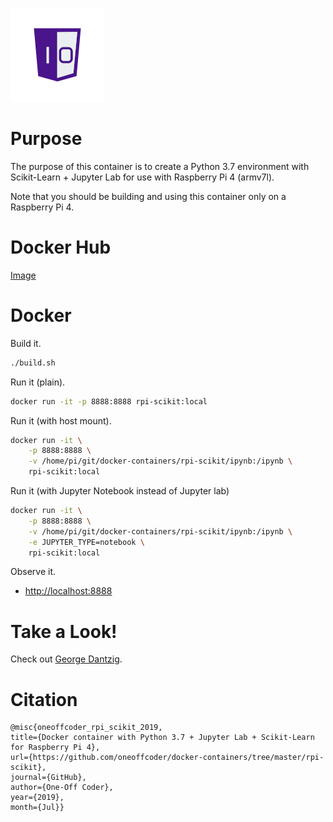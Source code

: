 ![One-Off Coder Logo](../logo.png "One-Off Coder")

# Purpose

The purpose of this container is to create a Python 3.7 environment with Scikit-Learn + Jupyter Lab for use with Raspberry Pi 4 (armv7l).

Note that you should be building and using this container only on a Raspberry Pi 4.

# Docker Hub

[Image](https://hub.docker.com/r/oneoffcoder/rpi-scikit)

# Docker

Build it.

```bash
./build.sh
```

Run it (plain).

```bash
docker run -it -p 8888:8888 rpi-scikit:local
```

Run it (with host mount).

```bash
docker run -it \
    -p 8888:8888 \
    -v /home/pi/git/docker-containers/rpi-scikit/ipynb:/ipynb \
    rpi-scikit:local
```

Run it (with Jupyter Notebook instead of Jupyter lab)

```bash
docker run -it \
    -p 8888:8888 \
    -v /home/pi/git/docker-containers/rpi-scikit/ipynb:/ipynb \
    -e JUPYTER_TYPE=notebook \
    rpi-scikit:local
```

Observe it.

* [http://localhost:8888](http://localhost:8888)

# Take a Look!

Check out [George Dantzig](https://en.wikipedia.org/wiki/George_Dantzig).

# Citation

```
@misc{oneoffcoder_rpi_scikit_2019, 
title={Docker container with Python 3.7 + Jupyter Lab + Scikit-Learn for Raspberry Pi 4},
url={https://github.com/oneoffcoder/docker-containers/tree/master/rpi-scikit}, 
journal={GitHub},
author={One-Off Coder},
year={2019},
month={Jul}}
```
